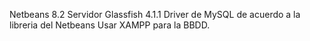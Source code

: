 Netbeans 8.2
Servidor Glassfish 4.1.1
Driver de MySQL de acuerdo a la libreria del Netbeans
Usar XAMPP para la BBDD.

